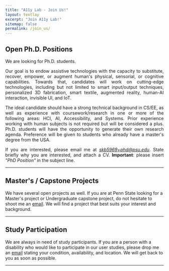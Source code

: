 ```yaml
---
title: "A11y Lab - Join Us!"
layout: textlay
excerpt: "Join A11y Lab!"
sitemap: false
permalink: /join_us/
---
```


## Open Ph.D. Positions
We are looking for  Ph.D. students. 

<div style="text-align: justify">
Our goal is to endow assistive technologies with the capacity to substitute, recover, empower, or augment human's physical, sensorial, or cognitive capabilities. Towards that, candidates will work on cutting-edge technologies, including but not limited to smart input/output techniques, personalized 3D fabrication, smart textile, augmented reality, human-AI interaction, invisible UI, and IoT.

The ideal candidate should have a strong technical background in CS/EE, as well as experience with coursework/research in one or more of the following areas: HCI, AI, Accessibility, and Systems. Prior experience working with human subjects is not required but will be considered a plus. Ph.D. students will have the opportunity to generate their own research agenda. Preference will be given to students who already have a master's degree from the USA.

If you are interested, please email me at *skb5969+phd@psu.edu*. State briefly why you are interested, and attach a CV. **Important**: please insert _"PhD Position"_ in the subject line.
</div>

--------------
## Master's / Capstone Projects
We have several open projects as well. If you are at Penn State looking for a Master's project or Undergraduate capstone project, do not hesitate to shoot me an [email](mailto:skb5969+project@psu.edu). We will find a project that best suits your interest and background.

--------------
## Study Participation
We are always in need of study participants. If you are a person with a disability who would like to participate in our user studies, please drop me an [email](mailto:skb5969+participate@psu.edu) stating your condition, availability, and location. We will get back to you as soon as possible. 



















--------------
<br/><br/>
<br/><br/><br/><br/><br/><br/><br/><br/><br/><br/><br/><br/>
